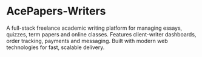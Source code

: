 # AcePapers-Writers
A full-stack freelance academic writing platform for managing essays, quizzes, term papers and online classes. Features client-writer dashboards, order tracking, payments and messaging. Built with modern web technologies for fast, scalable delivery.
